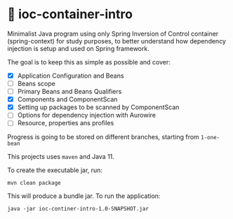 # :leaves: ioc-container-intro

Minimalist Java program using only Spring Inversion of Control container (spring-context) for study purposes, to better understand how 
dependency injection is setup and used on Spring framework.

The goal is to keep this as simple as possible and cover:

- [x] Application Configuration and Beans
- [ ] Beans scope
- [ ] Primary Beans and Beans Qualifiers
- [x] Components and ComponentScan
- [x] Setting up packages to be scanned by ComponentScan
- [ ] Options for dependency injection with Aurowire
- [ ] Resource, properties ans profiles

Progress is going to be stored on different branches, starting from `1-one-bean`

This projects uses `maven` and Java 11.

To create the executable jar, run:

```shell script
mvn clean package
```

This will produce a bundle jar. To run the application:

```shell script
java -jar ioc-continer-intro-1.0-SNAPSHOT.jar
```
